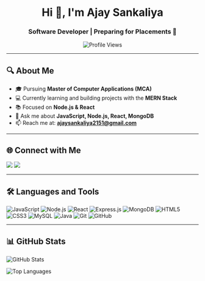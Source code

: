 <h1 align="center">Hi 👋, I'm Ajay Sankaliya</h1>
<h3 align="center">Software Developer | Preparing for Placements 🚀</h3>

<p align="center">
  <img src="https://komarev.com/ghpvc/?username=AjaySankaliya&label=Profile%20Views&color=0e75b6&style=flat" alt="Profile Views" />
</p>

---

## 🔍 About Me  
- 🎓 Pursuing **Master of Computer Applications (MCA)**  
- 💻 Currently learning and building projects with the **MERN Stack**  
- 📚 Focused on **Node.js & React**  
- 💬 Ask me about **JavaScript, Node.js, React, MongoDB**  
- 📫 Reach me at: **ajaysankaliya2151@gmail.com**

---

## 🌐 Connect with Me  
<p align="left">
<a href="https://www.linkedin.com/in/ajay-sankaliya-4bb87924a/" target="blank"><img src="https://img.icons8.com/color/48/000000/linkedin.png"/></a>
<a href="https://www.instagram.com/ajay_sankaliya_18/" target="blank"><img src="https://img.icons8.com/color/48/000000/instagram-new.png"/></a>
</p>

---

## 🛠️ Languages and Tools  
<p align="left"> 
<img src="https://img.icons8.com/color/48/000000/javascript--v1.png" title="JavaScript"/>
<img src="https://img.icons8.com/color/48/000000/nodejs.png" title="Node.js"/>
<img src="https://img.icons8.com/color/48/000000/react-native.png" title="React"/>
<img src="https://img.icons8.com/color/48/000000/express.png" title="Express.js"/>
<img src="https://img.icons8.com/color/48/000000/mongodb.png" title="MongoDB"/>
<img src="https://img.icons8.com/color/48/000000/html-5.png" title="HTML5"/>
<img src="https://img.icons8.com/color/48/000000/css3.png" title="CSS3"/>
<img src="https://img.icons8.com/color/48/000000/mysql-logo.png" title="MySQL"/>
<img src="https://img.icons8.com/color/48/000000/java-coffee-cup-logo.png" title="Java"/>
<img src="https://img.icons8.com/color/48/000000/git.png" title="Git"/>
<img src="https://img.icons8.com/color/48/000000/github.png" title="GitHub"/>
</p>

---

<h2>📊 GitHub Stats</h2>

<p>
  <!-- Overall Stats -->
  <img src="https://github-readme-stats.vercel.app/api?username=AjaySankaliya&show_icons=true&theme=radical&count_private=true" alt="GitHub Stats" />
</p>

<p>
  <!-- Top Languages -->
  <img src="https://github-readme-stats.vercel.app/api/top-langs/?username=AjaySankaliya&layout=compact&theme=radical" alt="Top Languages" />
</p>


